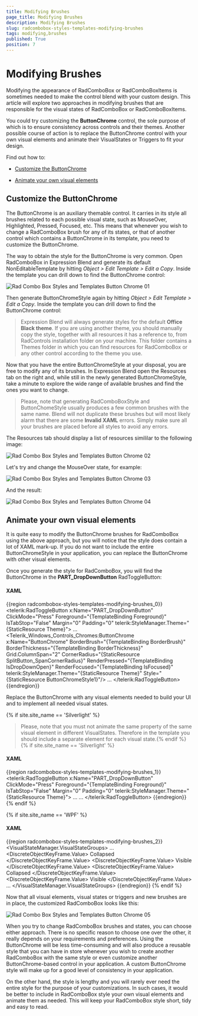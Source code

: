 ```yaml
---
title: Modifying Brushes
page_title: Modifying Brushes
description: Modifying Brushes
slug: radcombobox-styles-templates-modifying-brushes
tags: modifying,brushes
published: True
position: 7
---
```


# Modifying Brushes

Modifying the appearance of RadComboBox or RadComboBoxItems is sometimes needed to make the control blend with your custom design. This article will explore two approaches in modifying brushes that are responsible for the visual states of RadComboBox or RadComboBoxItems.

You could try customizing the __ButtonChrome__ control, the sole purpose of which is to ensure consistency across controls and their themes. Another possible course of action is to replace the ButtonChrome control with your own visual elements and animate their VisualStates or Triggers to fit your design.

Find out how to:

* [Customize the ButtonChrome](#customize-the-buttonchrome)

* [Animate your own visual elements](#animate-your-own-visual-elements)

## Customize the ButtonChrome

The ButtonChrome is an auxiliary themable control. It carries in its style all brushes related to each possible visual state, such as MouseOver, Highlighted, Pressed, Focused, etc. This means that whenever you wish to change a RadComboBox brush for any of its states, or that of another control which contains a ButtonChrome in its template, you need to customize the ButtonChrome.

The way to obtain the style for the ButtonChrome is very common. Open RadComboBox in Expression Blend and generate its default NonEditableTemplate by hitting *Object > Edit Template > Edit a Copy*. Inside the template you can drill down to find the ButtonChrome control:

![Rad Combo Box Styles and Templates Button Chrome 01](images/RadComboBox_Styles_and_Templates_ButtonChrome_01.png)

Then generate ButtonChromeStyle again by hitting *Object > Edit Template > Edit a Copy*. Inside the template you can drill down to find the ButtonChrome control:

>Expression Blend will always generate styles for the default __Office Black theme__. If you are using another theme, you should manually copy the style, together with all resources it has a reference to, from RadControls installation folder on your machine. This folder contains a Themes folder in which you can find resources for RadComboBox or any other control according to the theme you use. 

Now that you have the entire ButtonChromeStyle at your disposal, you are free to modify any of its brushes. In Expression Blend open the Resources tab on the right and, while still in the newly generated ButtonChromeStyle, take a minute to explore the wide range of available brushes and find the ones you want to change.

>Please, note that generating RadComboBoxStyle and ButtonChomeStyle usually produces a few common brushes with the same name. Blend will not duplicate these brushes but will most likely alarm that there are some __Invalid XAML__ errors. Simply make sure all your brushes are placed before all styles to avoid any errors.

The Resources tab should display a list of resources simililar to the following image:

![Rad Combo Box Styles and Templates Button Chrome 02](images/RadComboBox_Styles_and_Templates_ButtonChrome_02.png)

Let's try and change the MouseOver state, for example:

![Rad Combo Box Styles and Templates Button Chrome 03](images/RadComboBox_Styles_and_Templates_ButtonChrome_03.png)

And the result:

![Rad Combo Box Styles and Templates Button Chrome 04](images/RadComboBox_Styles_and_Templates_ButtonChrome_04.png)

## Animate your own visual elements

It is quite easy to modify the ButtonChrome brushes for RadComboBox using the above approach, but you will notice that the style does contain a lot of XAML mark-up. If you do not want to include the entire ButtonChromeStyle in your application, you can replace the ButtonChrome with other visual elements.

Once you generate the style for RadComboBox, you will find the ButtonChrome in the __PART_DropDownButton__ RadToggleButton:

#### __XAML__

{{region radcombobox-styles-templates-modifying-brushes_0}}
	<telerik:RadToggleButton x:Name="PART_DropDownButton" ClickMode="Press" Foreground="{TemplateBinding Foreground}" IsTabStop="False" Margin="0" Padding="0" telerik:StyleManager.Theme="{StaticResource Theme}">
		...
			<Telerik_Windows_Controls_Chromes:ButtonChrome x:Name="ButtonChrome" BorderBrush="{TemplateBinding BorderBrush}" BorderThickness="{TemplateBinding BorderThickness}" Grid.ColumnSpan="2" CornerRadius="{StaticResource SplitButton_SpanCornerRadius}" RenderPressed="{TemplateBinding IsDropDownOpen}" RenderFocused="{TemplateBinding IsFocused}" telerik:StyleManager.Theme="{StaticResource Theme}" Style="{StaticResource ButtonChromeStyle1}"/>
		...
	</telerik:RadToggleButton>
{{endregion}}

Replace the ButtonChrome with any visual elements needed to build your UI and to implement all needed visual states.

{% if site.site_name == 'Silverlight' %}
>Please, note that you must not animate the same property of the same visual element in different VisualStates. Therefore in the template you should include a separate element for each visual state.{% endif %}{% if site.site_name == 'Silverlight' %}

#### __XAML__

{{region radcombobox-styles-templates-modifying-brushes_1}}
	<telerik:RadToggleButton x:Name="PART_DropDownButton" ClickMode="Press" Foreground="{TemplateBinding Foreground}" IsTabStop="False" Margin="0" Padding="0" telerik:StyleManager.Theme="{StaticResource Theme}">
		...
		<Border x:Name="NormalBackground" Background="{StaticResource MyNormal_BackgroundBrush}" Grid.ColumnSpan="2" 
					 BorderBrush="{StaticResource MyNormal_BorderBrush}" BorderThickness="{TemplateBinding BorderThickness}" />
		<Border x:Name="MouseOverBackground" Background="{StaticResource MyMouseOver_BackgroundBrush}" Grid.ColumnSpan="2" Visibility="Collapsed"
					 BorderBrush="{StaticResource MyMouseOver_BorderBrush}" BorderThickness="{TemplateBinding BorderThickness}" />
		<Border x:Name="DropDownBackground" Background="{StaticResource MyDropDown_BackgroundBrush}" Grid.ColumnSpan="2" Visibility="Collapsed"
					  BorderBrush="{StaticResource MyDropDown_BorderBrush}" BorderThickness="{TemplateBinding BorderThickness}" />
					  ...
	</telerik:RadToggleButton>
{{endregion}}
{% endif %}

{% if site.site_name == 'WPF' %}
#### __XAML__

{{region radcombobox-styles-templates-modifying-brushes_2}}
	<VisualStateManager.VisualStateGroups>
		<VisualStateGroup x:Name="CommonStates">
			...
			<VisualState x:Name="MouseOver">
				<Storyboard>
					<ObjectAnimationUsingKeyFrames Storyboard.TargetProperty="Visibility" Storyboard.TargetName="NormalBackground">
						<DiscreteObjectKeyFrame KeyTime="0:0:0">
							<DiscreteObjectKeyFrame.Value>
								<Visibility>Collapsed</Visibility>
							</DiscreteObjectKeyFrame.Value>
						</DiscreteObjectKeyFrame>
					</ObjectAnimationUsingKeyFrames>
					<ObjectAnimationUsingKeyFrames Storyboard.TargetProperty="Visibility" Storyboard.TargetName="MouseOverBackground">
						<DiscreteObjectKeyFrame KeyTime="0:0:0">
							<DiscreteObjectKeyFrame.Value>
								<Visibility>Visible</Visibility>
							</DiscreteObjectKeyFrame.Value>
						</DiscreteObjectKeyFrame>
					</ObjectAnimationUsingKeyFrames>
					<ObjectAnimationUsingKeyFrames Storyboard.TargetProperty="Foreground" Storyboard.TargetName="DropDownIcon">
						<DiscreteObjectKeyFrame KeyTime="0" Value="{StaticResource ButtonIconForeground_MouseOver}"/>
					</ObjectAnimationUsingKeyFrames>
					<ObjectAnimationUsingKeyFrames Storyboard.TargetProperty="Background" Storyboard.TargetName="DropDownIcon">
						<DiscreteObjectKeyFrame KeyTime="0" Value="{StaticResource ButtonIconBackground_MouseOver}"/>
					</ObjectAnimationUsingKeyFrames>
				</Storyboard>
			</VisualState>
			<VisualState x:Name="DropDownOpen">
				<Storyboard>
					<ObjectAnimationUsingKeyFrames Storyboard.TargetProperty="Visibility" Storyboard.TargetName="NormalBackground">
						<DiscreteObjectKeyFrame KeyTime="0:0:0">
							<DiscreteObjectKeyFrame.Value>
								<Visibility>Collapsed</Visibility>
							</DiscreteObjectKeyFrame.Value>
						</DiscreteObjectKeyFrame>
					</ObjectAnimationUsingKeyFrames>
					<ObjectAnimationUsingKeyFrames Storyboard.TargetProperty="Visibility" Storyboard.TargetName="DropDownBackground">
						<DiscreteObjectKeyFrame KeyTime="0:0:0">
							<DiscreteObjectKeyFrame.Value>
								<Visibility>Visible</Visibility>
							</DiscreteObjectKeyFrame.Value>
						</DiscreteObjectKeyFrame>
					</ObjectAnimationUsingKeyFrames>
					<ObjectAnimationUsingKeyFrames Storyboard.TargetProperty="Foreground" Storyboard.TargetName="DropDownIcon">
						<DiscreteObjectKeyFrame KeyTime="0" Value="{StaticResource ButtonIconForeground_Pressed}"/>
					</ObjectAnimationUsingKeyFrames>
					<ObjectAnimationUsingKeyFrames Storyboard.TargetProperty="Background" Storyboard.TargetName="DropDownIcon">
						<DiscreteObjectKeyFrame KeyTime="0" Value="{StaticResource ButtonIconBackground_Pressed}"/>
					</ObjectAnimationUsingKeyFrames>
				</Storyboard>
			</VisualState>
		</VisualStateGroup>
		...
	</VisualStateManager.VisualStateGroups>
{{endregion}}
{% endif %}

Now that all visual elements, visual states or triggers and new brushes are in place, the customized RadComboBox looks like this:

![Rad Combo Box Styles and Templates Button Chrome 05](images/RadComboBox_Styles_and_Templates_ButtonChrome_05.png)

When you try to change RadComboBox brushes and states, you can choose either approach. There is no specific reason to choose one over the other, it really depends on your requirements and preferences. Using the ButtonChrome will be less time-consuming and will also produce a reusable style that you can have in store whenever you wish to create another RadComboBox with the same style or even customize another ButtonChrome-based control in your application. A custom ButtonChrome style will make up for a good level of consistency in your application.

On the other hand, the style is lengthy and you will rarely ever need the entire style for the purpose of your customizations. In such cases, it would be better to include in RadComboBox style your own visual elements and animate them as needed. This will keep your RadComboBox style short, tidy and easy to read. 
